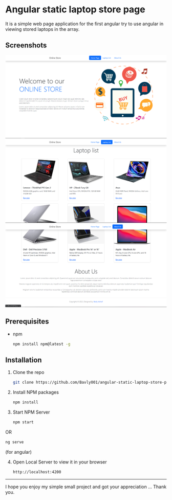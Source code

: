 # Angular static laptop store page
  
It is a simple web page application for the first angular try to use angular in viewing stored laptops in the array.
  
## Screenshots
![welcome](/screenshots/1.png)
![store](/screenshots/2.png)
![about us](/screenshots/3.png)
  

## Prerequisites
* npm
  ```sh
  npm install npm@latest -g
  ```
  

## Installation

1. Clone the repo
   ```sh
   git clone https://github.com/Bavly001/angular-static-laptop-store-page-.git
   ```
2. Install NPM packages
   ```sh
   npm install
   ```
3. Start NPM Server
   ```sh
   npm start
   ```
  
OR  

   ```sh
   ng serve
   ```

(for angular)
   
4. Open Local Server to view it in your browser
   ```sh
   http://localhost:4200
   ```
  
  
---
  
I hope you enjoy my simple small project and got your appreciation ... Thank you.